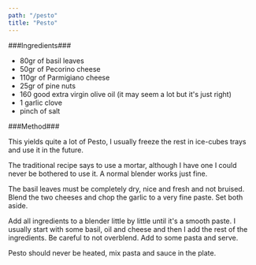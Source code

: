 ```yaml
---
path: "/pesto"
title: "Pesto"
---
```


###Ingredients###

- 80gr of basil leaves
- 50gr of Pecorino cheese
- 110gr of Parmigiano cheese
- 25gr of pine nuts
- 160 good extra virgin olive oil (it may seem a lot but it's just right)
- 1 garlic clove
- pinch of salt

###Method###

This yields quite a lot of Pesto, I usually freeze the rest in ice-cubes trays and use it in the future.

The traditional recipe says to use a mortar, although I have one I could never be bothered to use it. A normal blender works just fine.

The basil leaves must be completely dry, nice and fresh and not bruised.
Blend the two cheeses and chop the garlic to a very fine paste. Set both aside.

Add all ingredients to a blender little by little until it's a smooth paste. I usually start with some basil, oil and cheese and then I add the rest of the ingredients. Be careful to not overblend.
Add to some pasta and serve.

Pesto should never be heated, mix pasta and sauce in the plate.
